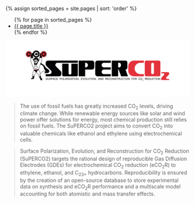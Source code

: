 {% assign sorted_pages = site.pages | sort: 'order' %}
<ul>
  {% for page in sorted_pages %}
    <li><a href="{{ page.url }}">{{ page.title }}</a></li>
  {% endfor %}
</ul>

<img src="assets/images/SUPERCO2_SIDE_WEB.jpg" width="1000">

> The use of fossil fuels has greatly increased CO<sub>2</sub> levels, driving climate change. While renewable energy sources like solar and wind power offer solutions for energy, most chemical production still relies on fossil fuels. The SuPERCO2 project aims to convert CO<sub>2</sub> into valuable chemicals like ethanol and ethylene using electrochemical cells.

> Surface Polarization, Evolution, and Reconstruction for CO<sub>2</sub> Reduction (SuPERCO2) targets the rational design of reproducible Gas Diffusion Electrodes (GDEs) for electrochemical CO<sub>2</sub> reduction (eCO<sub>2</sub>R) to ethylene, ethanol, and C<sub>23+</sub> hydrocarbons. Reproducibility is ensured by the creation of an open-source database to store experimental data on synthesis and eCO<sub>2</sub>R performance and a multiscale model accounting for both atomistic and mass transfer effects.

